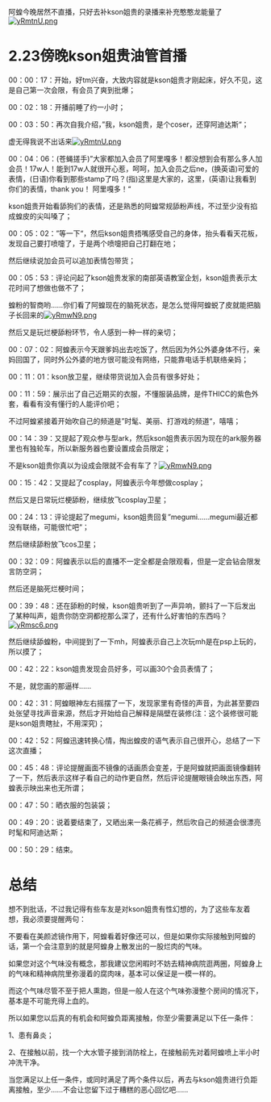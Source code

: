 阿蝗今晚居然不直播，只好去补kson姐贵的录播来补充憨憨龙能量了[![yRmtnU.png](https://s3.ax1x.com/2021/02/18/yRmtnU.png)](https://imgtu.com/i/yRmtnU)

# 2.23傍晚kson姐贵油管首播

00：00：17：开始，好tm兴奋，大致内容就是kson姐贵才刚起床，好久不见，这是自己第一次会限，有会员了爽到批爆；

00：02：18：开播前睡了约一小时；

00：03：50：再次自我介绍，”我，kson姐贵，是个coser，还穿阿迪达斯“；

虚无得我说不出话来[![yRmtnU.png](https://s3.ax1x.com/2021/02/18/yRmtnU.png)](https://imgtu.com/i/yRmtnU)

00：04：06：(苍蝇搓手)”大家都加入会员了阿里嘎多！都没想到会有那么多人加会员！17w人！能到17w人就很开心惹，呵呵，加入会员之后ne，(换英语)可爱的表情，(日语)你看到那些stamp了吗？(指)这里是大家的，这里，(英语)让我看到你们的表情，thank you！ 阿里嘎多！“

kson姐贵开始看舔狗们的表情，还是熟悉的阿蝗常规舔粉声线，不过至少没有掐成蝗皮的尖叫嗓了；

00：05：02：”等一下“，然后kson姐贵捂嘴感受自己的身体，抬头看看天花板，发现自己要打喷嚏了，于是两个喷嚏把自己打翻在地；

然后继续说加会员可以追加表情包带货；

00：05：53：评论问起了kson姐贵发家的南部英语教室企划，kson姐贵表示太花时间了想做也做不了；

蝗粉的智商哟……你们看了阿蝗现在的脑死状态，是怎么觉得阿蝗蜕了皮就能把脑子长回来的[![yRmwN9.png](https://s3.ax1x.com/2021/02/18/yRmwN9.png)](https://imgtu.com/i/yRmwN9)

然后又是玩烂梗舔粉环节，令人感到一种一样的亲切；

00：07：02：阿蝗表示今天跟爹妈出去吃饭了，然后因为外公外婆身体不行，亲妈回国了，同时外公外婆的地方很可能没有网络，只能靠电话手机联络亲妈；

00：11：01：kson放卫星，继续带货说加入会员有很多好处；

00：11：59：展示出了自己近期买的衣服，不懂服装品牌，是件THICC的紫色外套，看看有没有懂行的人能评价吧；

不过阿蝗紧接着开始吹自己的频道是”时髦、美丽、打游戏的频道“，嘻嘻；

00：14：39：又提起了观众参与型ark，然后kson姐贵表示因为现在的ark服务器里也有独轮车，所以新服务器也要设置成会员限定；

不是kson姐贵你真以为设成会限就不会有车了？[![yRmwN9.png](https://s3.ax1x.com/2021/02/18/yRmwN9.png)](https://imgtu.com/i/yRmwN9)

00：15：42：又提起了cosplay，阿蝗表示今年想做cosplay；

然后又是日常玩烂梗舔粉，继续放飞cosplay卫星；

00：24：13：评论提起了megumi，kson姐贵回复”megumi……megumi最近都没有联络，可能很忙吧“；

然后继续舔粉放飞cos卫星；

00：32：09：阿蝗表示以后的直播不一定全都是会限观看，但是一定会钻会限发言防空洞；

然后还是脑死烂梗时间；

00：39：48：还在舔粉的时候，kson姐贵听到了一声异响，颤抖了一下后发出了某种叫声，姐贵你防空洞都挖那么深了，还有什么好害怕的东西吗？[![yRmsc6.png](https://s3.ax1x.com/2021/02/18/yRmsc6.png)](https://imgtu.com/i/yRmsc6)

然后继续舔蝗粉，中间提到了一下mh，阿蝗表示自己上次玩mh是在psp上玩的，所以摸了；

00：42：22：kson姐贵发现会员好多，可以画30个会员表情了；

不是，就您画的那逼样……

00：42：31：阿蝗眼神左右摇摆了一下，发现家里有奇怪的声音，为此甚至要四处张望寻找声音来源，然后才开始给自己解释是隔壁在装修(注：这个装修很可能是kson姐贵瞎扯，不用深究)；

00：42：52：阿蝗迅速转换心情，掏出蝗皮的语气表示自己很开心，总结了一下这次直播；

00：45：48：评论提醒画面不镜像的话画质会变差，于是阿蝗就把画面镜像翻转了一下，然后表示这样子看自己的动作更自然，然后评论提醒眼镜会映出东西，阿蝗表示映出来也无所谓；

00：47：50：晒衣服的包装袋；

00：49：20：说着要结束了，又晒出来一条花裤子，然后吹自己的频道会很漂亮时髦和阿迪达斯；

00：50：29：结束。

# 总结

想不到批话，不过我记得有些车友是对kson姐贵有性幻想的，为了这些车友着想，我必须要提醒两句：

不要看在美颜滤镜作用下，阿蝗看着好像还可以，但是如果你实际接触到阿蝗的话，第一个会注意到的就是阿蝗身上散发出的一股烂肉的气味。

如果您对这个气味没有概念，那我建议您闲暇时不妨去精神病院逛两圈，阿蝗身上的气味和精神病院里弥漫着的腐肉味，基本可以保证是一模一样的。

而这个气味尽管不至于把人熏跑，但是一般人在这个气味弥漫整个房间的情况下，基本是不可能充得上血的。

所以如果您以后真的有机会和阿蝗负距离接触，你至少需要满足以下任一条件：

1、患有鼻炎；

2、在接触以前，找一个大水管子接到消防栓上，在接触前先对着阿蝗喷上半小时冲洗干净。

当您满足以上任一条件，或同时满足了两个条件以后，再去与kson姐贵进行负距离接触，至少……不会让您留下过于糟糕的恶心回忆吧……